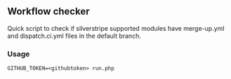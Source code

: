 ## Workflow checker

Quick script to check if silverstripe supported modules have merge-up.yml and dispatch.ci.yml files in the default branch.

### Usage

`GITHUB_TOKEN=<githubtoken> run.php`
